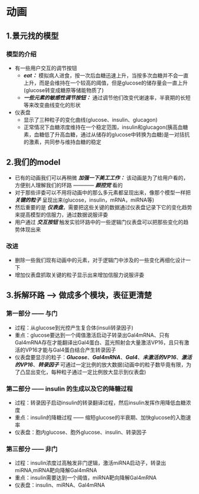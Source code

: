 # 动画  

## 1.景元找的模型

### 模型的介绍  

+ 有一些用户交互的调节按钮  
  + ***eat：*** 模拟病人进食，按一次后血糖迅速上升，当按多次血糖并不会一直上升，而是会维持在一个较高的阈值，但是glucose的储存量会一直上升(glucose转变成糖原等储能物质了)  
  + ***一些元素的敏感性调节按钮：*** 通过调节他们改变代谢速率，半衰期的长短等来改变曲线变化的形状  
+ 仪表盘  
  + 显示了三种粒子的变化曲线(glucose、insulin、glucagon)  
  + 正常情况下血糖浓度维持在一个稳定范围，insulin和glucagon(胰高血糖素，血糖低了升高血糖，通过从储存的glucose中转换为血糖)是一对拮抗的激素，共同参与维持血糖的稳定  

## 2.我们的model  

+ 已有的动画我们可以再稍微 ***加强一下美工工作：*** 该动画是为了给用户看的，方便别人理解我们的环路 ———— ***颜控党*** 看的  
+ 对于那些评委可以不用将动画中的那么多元素都呈现出来，像那个模型一样把 ***关键的粒子*** 呈现出来(glucose，insulin，mRNA，miRNA等)  
+ 然后重要的是 ***仪表盘***，需要把这些关键的数据通过仪表盘记录下它的变化趋势来提高模型的信服力，通过数据说服评委  
+ 用户通过 ***交互按钮*** 触发实验环路中的一些逻辑门仪表盘可以把那些变化的趋势体现出来  

### 改进  

+ 删除一些我们现有动画中的元素，对于逻辑门中涉及的一些变化再细化设计一下  
+ 增加仪表盘抓取关键的粒子显示出来增加信服力说服评委

## 3.拆解环路 ——> 做成多个模块，表征更清楚  

### 第一部分 —— 与门  

+ 过程：从glucose到光控产生复合体(insuli转录因子)  
+ 重点：glucose要达到一个阈值激活启动子转录出Gal4mRNA、只有Gal4mRNA存在才能翻译出Gal4蛋白、蓝光照射会大量激活VP16，且只有激活的VP16才能与Gal4蛋白结合产生转录因子  
+ 仪表盘要显示的粒子：***Glucose***、***Gal4mRNA***、***Gal4***、***未激活的VP16***、***激活的VP16***、***转录因子*** 可通过一定比例的放大数据(动画中的粒子数毕竟有限，为了凸显出变化，每种粒子通过一定比例放大显示到仪表盘)  

### 第二部分 —— insulin 的生成以及它的降糖过程  

+ 过程：转录因子启动insulin的转录翻译过程，然后insulin发挥作用降低血糖浓度  
+ 重点：insulin的降糖过程 —— 缩短glucose的半衰期、加快glucose的入胞速率  
+ 仪表盘：胞内glucose、胞外glucose、insulin、转录因子  

### 第三部分 —— 非门  

+ 过程：insulin浓度过高触发非门逻辑，激活miRNA启动子，转录出miRNA,miRNA靶向降解Gal4mRNA  
+ 重点：insulin需要达到一个阈值，miRNA靶向降解Gal4mRNA  
+ 仪表盘：insulin、miRNA、Gal4mRNA  

